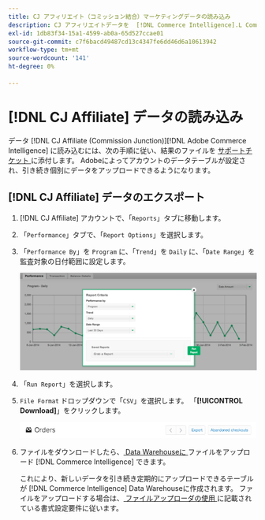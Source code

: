 ```yaml
---
title: CJ アフィリエイト（コミッション結合）マーケティングデータの読み込み
description: CJ アフィリエイトデータを  [!DNL Commerce Intelligence].L Commerce Intelligence&rbrack; に読み込む方法を説明します。
exl-id: 1db83f34-15a1-4599-ab0a-65d527ccae01
source-git-commit: c7f6bacd49487cd13c4347fe6dd46d6a10613942
workflow-type: tm+mt
source-wordcount: '141'
ht-degree: 0%

---
```


# [!DNL CJ Affiliate] データの読み込み

データ [!DNL CJ Affiliate (Commission Junction)][!DNL Adobe Commerce Intelligence] に読み込むには、次の手順に従い、結果のファイルを [ サポートチケット ](https://experienceleague.adobe.com/docs/commerce-knowledge-base/kb/troubleshooting/miscellaneous/mbi-service-policies.html?lang=ja) に添付します。 Adobeによってアカウントのデータテーブルが設定され、引き続き個別にデータをアップロードできるようになります。

## [!DNL CJ Affiliate] データのエクスポート

1. [!DNL CJ Affiliate] アカウントで、「`Reports`」タブに移動します。

1. 「`Performance`」タブで、「`Report Options`」を選択します。

1. 「`Performance By`」を `Program` に、「`Trend`」を `Daily` に、「`Date Range`」を監査対象の日付範囲に設定します。

   ![export-cj-affiliate-data](../../../assets/export-cj-affiliate-data-1.png)<!--{:.zoom}-->

1. 「`Run Report`」を選択します。

1. `File Format` ドロップダウンで「`CSV`」を選択します。  「**[!UICONTROL Download]**」をクリックします。

   ![cj アフィリエイトデータのエクスポート ](../../../assets/export-an-individual-order-2.jpg)<!--{:.zoom}-->

1. ファイルをダウンロードしたら、[ Data Warehouseに ](../connecting-data/using-file-uploader.md) ファイルをアップロード [!DNL Commerce Intelligence] できます。

   これにより、新しいデータを引き続き定期的にアップロードできるテーブルが [!DNL Commerce Intelligence] Data Warehouseに作成されます。 ファイルをアップロードする場合は、[ ファイルアップローダの使用 ](../connecting-data/using-file-uploader.md) に記載されている書式設定要件に従います。
